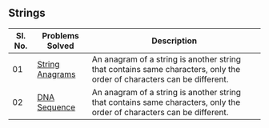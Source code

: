 ## Strings

Sl. No.|Problems Solved| Description|
|-------|---------------|--|
|01|[String Anagrams](./Anagrams.java)|An anagram of a string is another string that contains same characters, only the order of characters can be different.|
|02|[DNA Sequence](./DnaSequence.java)|An anagram of a string is another string that contains same characters, only the order of characters can be different.|